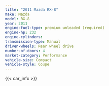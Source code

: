 ```yaml
---
title: "2011 Mazda RX-8"
make: Mazda
model: RX-8
year: 2011
engine-fuel-type: premium unleaded (required)
engine-hp: 232
engine-cylinders: 
transmission-type: Manual
driven-wheels: Rear wheel drive
number-of-doors: 4
market-category: Performance
vehicle-size: Compact
vehicle-style: Coupe
---
```


{{< car_info >}}
